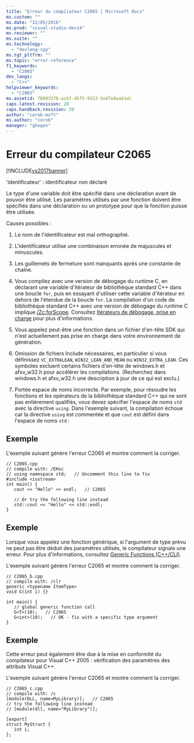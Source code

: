 ```yaml
---
title: "Erreur du compilateur C2065 | Microsoft Docs"
ms.custom: ""
ms.date: "12/05/2016"
ms.prod: "visual-studio-dev14"
ms.reviewer: ""
ms.suite: ""
ms.technology: 
  - "devlang-cpp"
ms.tgt_pltfrm: ""
ms.topic: "error-reference"
f1_keywords: 
  - "C2065"
dev_langs: 
  - "C++"
helpviewer_keywords: 
  - "C2065"
ms.assetid: 78093376-acb7-45f5-9323-5ed7e0aab1dc
caps.latest.revision: 20
caps.handback.revision: 20
author: "corob-msft"
ms.author: "corob"
manager: "ghogen"
---
```

# Erreur du compilateur C2065
[!INCLUDE[vs2017banner](../../assembler/inline/includes/vs2017banner.md)]

'identificateur' : identificateur non déclaré  
  
 Le type d'une variable doit être spécifié dans une déclaration avant de pouvoir être utilisé.  Les paramètres utilisés par une fonction doivent être spécifiés dans une déclaration ou un prototype pour que la fonction puisse être utilisée.  
  
 Causes possibles :  
  
1.  Le nom de l'identificateur est mal orthographié.  
  
2.  L'identificateur utilise une combinaison erronée de majuscules et minuscules.  
  
3.  Les guillemets de fermeture sont manquants après une constante de chaîne.  
  
4.  Vous compilez avec une version de débogage du runtime C, en déclarant une variable d'itérateur de bibliothèque standard C\+\+ dans une boucle `for`, puis en essayant d'utiliser cette variable d'itérateur en dehors de l'étendue de la boucle `for`.  La compilation d'un code de bibliothèque standard C\+\+ avec une version de débogage du runtime C implique [\/Zc:forScope](../../build/reference/zc-forscope-force-conformance-in-for-loop-scope.md).  Consultez [Itérateurs de débogage, prise en charge](../../standard-library/debug-iterator-support.md) pour plus d'informations.  
  
5.  Vous appelez peut\-être une fonction dans un fichier d'en\-tête SDK qui n'est actuellement pas prise en charge dans votre environnement de génération.  
  
6.  Omission de fichiers Include nécessaires, en particulier si vous définissez `VC_EXTRALEAN`, `WIN32_LEAN_AND_MEAN` ou `WIN32_EXTRA_LEAN`.  Ces symboles excluent certains fichiers d'en\-tête de windows.h et afxv\_w32.h pour accélérer les compilations.  \(Recherchez dans windows.h et afxv\_w32.h une description à jour de ce qui est exclu.\)  
  
7.  Portée espace de noms incorrecte.  Par exemple, pour résoudre les fonctions et les opérateurs de la bibliothèque standard C\+\+ qui ne sont pas entièrement qualifiés, vous devez spécifier l'espace de noms `std` avec la directive `using`.  Dans l'exemple suivant, la compilation échoue car la directive `using` est commentée et que `cout` est défini dans l'espace de noms `std` :  
  
## Exemple  
 L'exemple suivant génère l'erreur C2065 et montre comment la corriger.  
  
```  
// C2065.cpp  
// compile with: /EHsc  
// using namespace std;   // Uncomment this line to fix  
#include <iostream>  
int main() {  
   cout << "Hello" << endl;   // C2065  
  
   // Or try the following line instead  
   std::cout << "Hello" << std::endl;  
}  
```  
  
## Exemple  
 Lorsque vous appelez une fonction générique, si l'argument de type prévu ne peut pas être déduit des paramètres utilisés, le compilateur signale une erreur.  Pour plus d'informations, consultez [Generic Functions \(C\+\+\/CLI\)](../../windows/generic-functions-cpp-cli.md).  
  
 L'exemple suivant génère l'erreur C2065 et montre comment la corriger.  
  
```  
// C2065_b.cpp  
// compile with: /clr  
generic <typename ItemType>  
void G(int i) {}  
  
int main() {  
   // global generic function call  
   G<T>(10);   // C2065  
   G<int>(10);   // OK - fix with a specific type argument  
}  
```  
  
## Exemple  
 Cette erreur peut également être due à la mise en conformité du compilateur pour Visual C\+\+ 2005 : vérification des paramètres des attributs Visual C\+\+.  
  
 L'exemple suivant génère l'erreur C2065 et montre comment la corriger.  
  
```  
// C2065_c.cpp  
// compile with: /c  
[module(DLL, name=MyLibrary)];   // C2065  
// try the following line instead  
// [module(dll, name="MyLibrary")];  
  
[export]  
struct MyStruct {  
   int i;  
};  
```